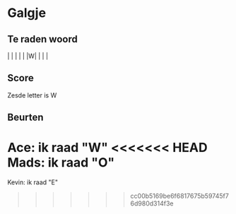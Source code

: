# Galgje

## Te raden woord

| | | | | |W| | | |

## Score
Zesde letter is W


## Beurten
Ace: ik raad "W"
<<<<<<< HEAD
Mads: ik raad "O"
=======

Kevin: ik raad "E"
>>>>>>> cc00b5169be6f6817675b59745f76d980d314f3e
